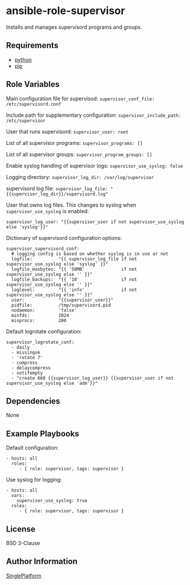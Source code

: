 ansible-role-supervisor
=========

Installs and manages supervisord programs and groups.

Requirements
------------

- [python](https://www.python.org/downloads/)
- [pip](https://pip.pypa.io/en/stable/installing/)

Role Variables
--------------

Main configuration file for supervisod: `supervisor_conf_file: /etc/supervisord.conf`

Include path for supplementary configuration: `supervisor_include_path: /etc/supervisor`

User that runs supervisord: `supervisor_user: root`

List of all supervisor programs: `supervisor_programs: []`

List of all supervisor groups: `supervisor_program_groups: []`

Enable syslog handling of supervisor logs: `supervisor_use_syslog: false`

Logging directory: `supervisor_log_dir: /var/log/supervisor`

supervisord log file: `supervisor_log_file: "{{supervisor_log_dir}}/supervisord.log"`

User that owns log files. This changes to syslog when `supervisor_use_syslog` is enabled:

    supervisor_log_user: "{{supervisor_user if not supervisor_use_syslog else 'syslog'}}"

Dictionary of supervisord configuration options:

    supervisor_supervisord_conf:
      # logging config is based on whether syslog is in use or not
      logfile:          "{{ supervisor_log_file if not supervisor_use_syslog else 'syslog' }}"
      logfile_maxbytes: "{{ '50MB'              if not supervisor_use_syslog else '' }}"
      logfile_backups:  "{{ '10'                if not supervisor_use_syslog else '' }}"
      loglevel:         "{{ 'info'              if not supervisor_use_syslog else '' }}"
      user:             "{{supervisor_user}}"
      pidfile:          /tmp/supervisord.pid
      nodaemon:         'false'
      minfds:           1024
      minprocs:         200

Default logrotate configuration:

    supervisor_logrotate_conf:
      - daily
      - missingok
      - 'rotate 7'
      - compress
      - delaycompress
      - notifempty
      - "create 660 {{supervisor_log_user}} {{supervisor_user if not supervisor_use_syslog else 'adm'}}"

Dependencies
------------

None

Example Playbooks
----------------

Default configuration:

    - hosts: all
      roles:
         - { role: supervisor, tags: supervisor }

Use syslog for logging:

    - hosts: all
      vars:
        supervisor_use_syslog: true
      roles:
         - { role: supervisor, tags: supervisor }

License
-------

BSD 3-Clause

Author Information
------------------

[SinglePlatform](https://github.com/singleplatform-eng)
